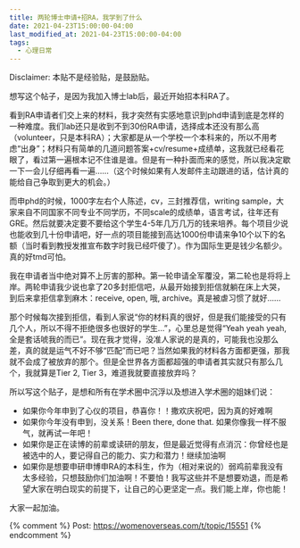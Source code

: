```yaml
---
title: 两轮博士申请+招RA，我学到了什么
date: 2021-04-23T15:00:00-04:00
last_modified_at: 2021-04-23T15:00:00-04:00
tags:
  - 心理日常
---
```


Disclaimer: 本贴不是经验贴，是鼓励贴。

想写这个帖子，是因为我加入博士lab后，最近开始招本科RA了。

看到RA申请者们交上来的材料，我才突然有实感地意识到phd申请到底是怎样的一种难度。我们lab还只是收到不到30份RA申请，选择成本还没有那么高（volunteer，只是本科RA）；大家都是从一个学校一个本科来的，所以不用考虑“出身”；材料只有简单的几道问题答案+cv/resume+成绩单，这我就已经看花眼了，看过第一遍根本记不住谁是谁。但是有一种扑面而来的感觉，所以我决定歇一下一会儿仔细再看一遍……（这个时候如果有人发邮件主动跟进的话，估计真的能给自己争取到更大的机会。）

而申phd的时候，1000字左右个人陈述，cv，三封推荐信，writing sample，大家来自不同国家不同专业不同学历，不同scale的成绩单，语言考试，往年还有GRE。然后就要决定要不要给这个学生4-5年几万几万的钱来培养。每个项目少说也能收到几十份申请吧，好一点的项目能接到高达1000份申请来争10个以下的名额（当时看到教授发推宣布数字时我已经吓傻了）。作为国际生更是钱少名额少。真的好tmd可怕。

我在申请者当中绝对算不上厉害的那种。第一轮申请全军覆没，第二轮也是将将上岸。两轮申请我少说也拿了20多封拒信吧，从最开始接到拒信就躺在床上大哭，到后来拿拒信拿到麻木：receive, open, 哦, archive。真是被虐习惯了就好……

那个时候每次接到拒信，看到人家说“你的材料真的很好，但是我们能接受的只有几个人，所以不得不拒绝很多也很好的学生…”，心里总是觉得“Yeah yeah yeah, 全是套话唬我的而已”。现在我才觉得，没准人家说的是真的，可能我也没那么差，真的就是运气不好不够“匹配”而已吧？当然如果我的材料各方面都更强，那我就不会成了被放弃的那个。但是全世界各方面都超强的申请者其实就只有那么几个，我就算是Tier 2, Tier 3，难道我就要直接放弃吗？

所以写这个贴子，是想和所有在学术圈中沉浮以及想进入学术圈的姐妹们说：

- 如果你今年申到了心仪的项目，恭喜你！！撒欢庆祝吧，因为真的好难啊
- 如果你今年没有申到，没关系！Been there, done that. 如果你像我一样不服气，就再试一年吧！
- 如果你是正在读博的前辈或读研的朋友，但是最近觉得有点消沉：你曾经也是被选中的人，要记得自己的能力、实力和潜力！继续加油啊
- 如果你是想要申研申博申RA的本科生，作为（相对来说的）弱鸡前辈我没有太多经验，只想鼓励你们加油啊！不要怕！我写这些并不是想要劝退，而是希望大家在明白现实的前提下，让自己的心更坚定一点。我们能上岸，你也能！

大家一起加油。

{% comment %}
Post: https://womenoverseas.com/t/topic/15551
{% endcomment %}
